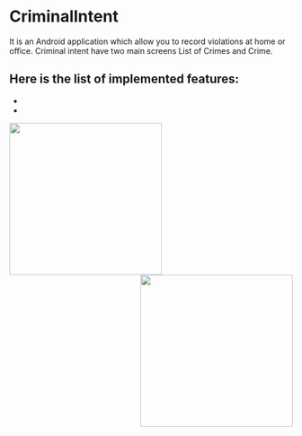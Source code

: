 # CriminalIntent

It is an Android application which allow you to record violations at home or office.
Criminal intent have two main screens List of Crimes and Crime.

Here is the list of implemented features:
-
-
-

<img src= "https://cloud.githubusercontent.com/assets/3438468/22222174/e0312bb6-e183-11e6-82d2-00c894619947.png" width="271" />  <img style="float: right;" src="https://cloud.githubusercontent.com/assets/3438468/22222688/c5ae3228-e185-11e6-9ed5-6d96a74bc5cd.png" width="271"/>
